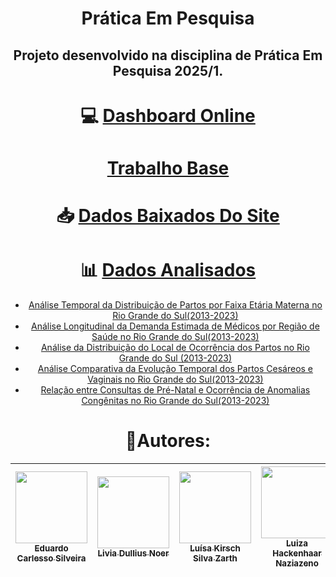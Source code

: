 <div align="center">

# Prática Em Pesquisa

Projeto desenvolvido na disciplina de Prática Em Pesquisa 2025/1.
---
# 💻 [Dashboard Online](https://app.powerbi.com/view?r=eyJrIjoiNzQzYzVhZTgtMDcxOS00MzdmLWFhZDEtNGJjYmM1ZmZjMDkwIiwidCI6IjUxZWJjZjMxLTU4MzktNDEyZS04M2JiLTgwMWEyYmE3ODYyNyJ9)

# [Trabalho Base]( https://nam10.safelinks.protection.outlook.com/?url=https%3A%2F%2Fgithub.com%2FVini-Pedroso%2FDataSUS_streamlit&data=05%7C02%7Clivia.dullius%40edu.pucrs.br%7C9a19e1ac152541b72d9d08dd67d6e80c%7C51ebcf315839412e83bb801a2ba78627%7C0%7C0%7C638780894895608995%7CUnknown%7CTWFpbGZsb3d8eyJFbXB0eU1hcGkiOnRydWUsIlYiOiIwLjAuMDAwMCIsIlAiOiJXaW4zMiIsIkFOIjoiTWFpbCIsIldUIjoyfQ%3D%3D%7C0%7C%7C%7C&sdata=f12tPuk8mbT%2F5H5us2Rr9zEe5yJRY%2FFfk7usbBp6YVA%3D&reserved=0)
# 📥 [Dados Baixados Do Site](http://tabnet.datasus.gov.br/cgi/deftohtm.exe?sinasc/cnv/nvrs.def)
# 📊 [Dados Analisados](https://github.com/luizahackenhaarnaziazeno/PraticaEmPesquisa/tree/main/Gr%C3%A1ficos)
- [Análise Temporal da Distribuição de Partos por Faixa Etária Materna no Rio Grande do Sul(2013-2023)](https://github.com/luizahackenhaarnaziazeno/PraticaEmPesquisa/blob/main/Gr%C3%A1ficos/An%C3%A1lise%20Temporal%20da%20Distribui%C3%A7%C3%A3o%20de%20Partos%20por%20Faixa%20Et%C3%A1ria%20Materna%20no%20Rio%20Grande%20do%20Sul%20(2013-2023).png)
- [Análise Longitudinal da Demanda Estimada de Médicos por Região de Saúde no Rio Grande do Sul(2013-2023)](https://github.com/luizahackenhaarnaziazeno/PraticaEmPesquisa/blob/main/Gr%C3%A1ficos/An%C3%A1lise%20Longitudinal%20da%20Demanda%20Estimada%20de%20M%C3%A9dicos%20por%20Regi%C3%A3o%20de%20Sa%C3%BAde%20no%20Rio%20Grande%20do%20Sul%20(2013-2023).png)
- [Análise da Distribuição do Local de Ocorrência dos Partos no Rio Grande do Sul (2013-2023)](https://github.com/luizahackenhaarnaziazeno/PraticaEmPesquisa/blob/main/Gr%C3%A1ficos/An%C3%A1lise%20da%20Distribui%C3%A7%C3%A3o%20do%20Local%20de%20Ocorr%C3%AAncia%20dos%20Partos%20no%20Rio%20Grande%20do%20Sul%20(2013-2023).png)
- [Análise Comparativa da Evolução Temporal dos Partos Cesáreos e Vaginais no Rio Grande do Sul(2013-2023)](https://github.com/luizahackenhaarnaziazeno/PraticaEmPesquisa/blob/main/Gr%C3%A1ficos/An%C3%Aálise%20Comparativa%20da%20Evolu%C3%A7%C3%A3o%20Temporal%20dos%20Partos%20Ces%C3%A1reos%20e%20Vaginais%20no%20Rio%20Grande%20do%20Sul%20(2013-2023).png)
- [Relação entre Consultas de Pré-Natal e Ocorrência de Anomalias Congênitas no Rio Grande do Sul(2013-2023)](https://github.com/luizahackenhaarnaziazeno/PraticaEmPesquisa/blob/main/Gr%C3%A1ficos/Rela%C3%A7%C3%A3o%20entre%20Consultas%20de%20Pr%C3%A9-Natal%20e%20Ocorr%C3%AAncia%20de%20Anomalias%20Cong%C3%AAnitas%20no%20Rio%20Grande%20do%20Sul%20(2013-2023).png)

# 👥Autores:
| [<img loading="lazy" src="https://avatars.githubusercontent.com/u/125413722?v=4" width="115"><br><sub>Eduardo Carlesso Silveira</sub>](https://github.com/EduardoCarlesso) | [<img loading="lazy" src="https://avatars.githubusercontent.com/u/180198942?v=4" width="115"><br><sub>Livia Dullius Noer</sub>](https://github.com/lividullius) | [<img loading="lazy" src="https://avatars.githubusercontent.com/u/177578538?v=4" width="115"><br><sub>Luísa Kirsch Silva Zarth</sub>](https://github.com/LuisaZarth) | [<img loading="lazy" src="https://avatars.githubusercontent.com/u/142232479?v=4" width="115"><br><sub>Luiza Hackenhaar Naziazeno</sub>](https://github.com/luizahackenhaarnaziazeno) |
| :----------------------------------------------------------------------------------------------------------------------------------: | :------------------------------------------------------------------------------------------------------------------------------------: | :---------------------------------------------------------------------------------------------------------------------------------------------: | :----------------------------------------------------------------------------------------------------------------------------------------------------------------------: |
